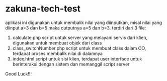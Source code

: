 # zakuna-tech-test

aplikasi ini digunakan untuk membalik nilai yang diinputkan, misal nilai yang diinput a=3 dan b=5 maka outputnya a=5 dan b=3.
terdiri dari 3 file:
1. calculate.php
   script untuk server yang melayani servis dari klien, digunakan untuk membuat objek dari class
2. class_switchNumber.php
   script untuk membuat class dalam OO, terdapat proses membalik nilai di dalamnya
3. index.html
   script untuk sisi klien, terdapat user interface untuk berinteraksi dengan sistem dan memanggil script server

Good Luck!!!
